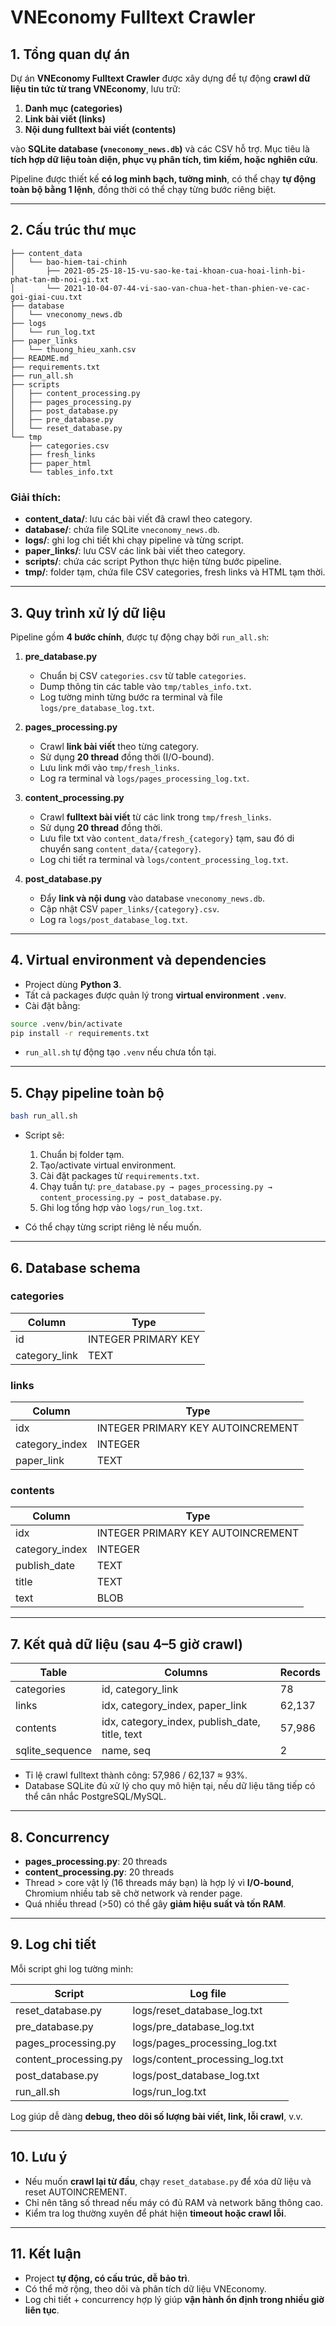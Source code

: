 # VNEconomy Fulltext Crawler

## 1. Tổng quan dự án

Dự án **VNEconomy Fulltext Crawler** được xây dựng để tự động **crawl dữ liệu tin tức từ trang VNEconomy**, lưu trữ:

1. **Danh mục (categories)**
2. **Link bài viết (links)**
3. **Nội dung fulltext bài viết (contents)**

vào **SQLite database (`vneconomy_news.db`)** và các CSV hỗ trợ. Mục tiêu là **tích hợp dữ liệu toàn diện, phục vụ phân tích, tìm kiếm, hoặc nghiên cứu**.

Pipeline được thiết kế **có log minh bạch, tường minh**, có thể chạy **tự động toàn bộ bằng 1 lệnh**, đồng thời có thể chạy từng bước riêng biệt.

---

## 2. Cấu trúc thư mục

```
├── content_data
│   └── bao-hiem-tai-chinh
│       ├── 2021-05-25-18-15-vu-sao-ke-tai-khoan-cua-hoai-linh-bi-phat-tan-mb-noi-gi.txt
│       └── 2021-10-04-07-44-vi-sao-van-chua-het-than-phien-ve-cac-goi-giai-cuu.txt
├── database
│   └── vneconomy_news.db
├── logs
│   └── run_log.txt
├── paper_links
│   └── thuong_hieu_xanh.csv
├── README.md
├── requirements.txt
├── run_all.sh
├── scripts
│   ├── content_processing.py
│   ├── pages_processing.py
│   ├── post_database.py
│   ├── pre_database.py
│   └── reset_database.py
└── tmp
    ├── categories.csv
    ├── fresh_links
    ├── paper_html
    └── tables_info.txt
```

### Giải thích:

* **content\_data/**: lưu các bài viết đã crawl theo category.
* **database/**: chứa file SQLite `vneconomy_news.db`.
* **logs/**: ghi log chi tiết khi chạy pipeline và từng script.
* **paper\_links/**: lưu CSV các link bài viết theo category.
* **scripts/**: chứa các script Python thực hiện từng bước pipeline.
* **tmp/**: folder tạm, chứa file CSV categories, fresh links và HTML tạm thời.

---

## 3. Quy trình xử lý dữ liệu

Pipeline gồm **4 bước chính**, được tự động chạy bởi `run_all.sh`:

1. **pre\_database.py**

   * Chuẩn bị CSV `categories.csv` từ table `categories`.
   * Dump thông tin các table vào `tmp/tables_info.txt`.
   * Log tường minh từng bước ra terminal và file `logs/pre_database_log.txt`.

2. **pages\_processing.py**

   * Crawl **link bài viết** theo từng category.
   * Sử dụng **20 thread** đồng thời (I/O-bound).
   * Lưu link mới vào `tmp/fresh_links`.
   * Log ra terminal và `logs/pages_processing_log.txt`.

3. **content\_processing.py**

   * Crawl **fulltext bài viết** từ các link trong `tmp/fresh_links`.
   * Sử dụng **20 thread** đồng thời.
   * Lưu file txt vào `content_data/fresh_{category}` tạm, sau đó di chuyển sang `content_data/{category}`.
   * Log chi tiết ra terminal và `logs/content_processing_log.txt`.

4. **post\_database.py**

   * Đẩy **link và nội dung** vào database `vneconomy_news.db`.
   * Cập nhật CSV `paper_links/{category}.csv`.
   * Log ra `logs/post_database_log.txt`.

---

## 4. Virtual environment và dependencies

* Project dùng **Python 3**.
* Tất cả packages được quản lý trong **virtual environment `.venv`**.
* Cài đặt bằng:

```bash
source .venv/bin/activate
pip install -r requirements.txt
```

* `run_all.sh` tự động tạo `.venv` nếu chưa tồn tại.

---

## 5. Chạy pipeline toàn bộ

```bash
bash run_all.sh
```

* Script sẽ:

  1. Chuẩn bị folder tạm.
  2. Tạo/activate virtual environment.
  3. Cài đặt packages từ `requirements.txt`.
  4. Chạy tuần tự: `pre_database.py → pages_processing.py → content_processing.py → post_database.py`.
  5. Ghi log tổng hợp vào `logs/run_log.txt`.

* Có thể chạy từng script riêng lẻ nếu muốn.

---

## 6. Database schema

### categories

| Column         | Type                |
| -------------- | ------------------- |
| id             | INTEGER PRIMARY KEY |
| category\_link | TEXT                |

### links

| Column          | Type                              |
| --------------- | --------------------------------- |
| idx             | INTEGER PRIMARY KEY AUTOINCREMENT |
| category\_index | INTEGER                           |
| paper\_link     | TEXT                              |

### contents

| Column          | Type                              |
| --------------- | --------------------------------- |
| idx             | INTEGER PRIMARY KEY AUTOINCREMENT |
| category\_index | INTEGER                           |
| publish\_date   | TEXT                              |
| title           | TEXT                              |
| text            | BLOB                              |

---

## 7. Kết quả dữ liệu (sau 4–5 giờ crawl)

| Table            | Columns                                          | Records |
| ---------------- | ------------------------------------------------ | ------- |
| categories       | id, category\_link                               | 78      |
| links            | idx, category\_index, paper\_link                | 62,137  |
| contents         | idx, category\_index, publish\_date, title, text | 57,986  |
| sqlite\_sequence | name, seq                                        | 2       |

* Tỉ lệ crawl fulltext thành công: 57,986 / 62,137 ≈ 93%.
* Database SQLite đủ xử lý cho quy mô hiện tại, nếu dữ liệu tăng tiếp có thể cân nhắc PostgreSQL/MySQL.

---

## 8. Concurrency

* **pages\_processing.py**: 20 threads
* **content\_processing.py**: 20 threads
* Thread > core vật lý (16 threads máy bạn) là hợp lý vì **I/O-bound**, Chromium nhiều tab sẽ chờ network và render page.
* Quá nhiều thread (>50) có thể gây **giảm hiệu suất và tốn RAM**.

---

## 9. Log chi tiết

Mỗi script ghi log tường minh:

| Script                 | Log file                          |
| ---------------------- | --------------------------------- |
| reset\_database.py     | logs/reset\_database\_log.txt     |
| pre\_database.py       | logs/pre\_database\_log.txt       |
| pages\_processing.py   | logs/pages\_processing\_log.txt   |
| content\_processing.py | logs/content\_processing\_log.txt |
| post\_database.py      | logs/post\_database\_log.txt      |
| run\_all.sh            | logs/run\_log.txt                 |

Log giúp dễ dàng **debug, theo dõi số lượng bài viết, link, lỗi crawl**, v.v.

---

## 10. Lưu ý

* Nếu muốn **crawl lại từ đầu**, chạy `reset_database.py` để xóa dữ liệu và reset AUTOINCREMENT.
* Chỉ nên tăng số thread nếu máy có đủ RAM và network băng thông cao.
* Kiểm tra log thường xuyên để phát hiện **timeout hoặc crawl lỗi**.

---

## 11. Kết luận

* Project **tự động, có cấu trúc, dễ bảo trì**.
* Có thể mở rộng, theo dõi và phân tích dữ liệu VNEconomy.
* Log chi tiết + concurrency hợp lý giúp **vận hành ổn định trong nhiều giờ liên tục**.
